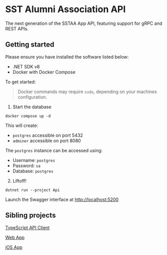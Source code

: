 # SST Alumni Association API

The next generation of the SSTAA App API, featuring support for gRPC and REST APIs.

## Getting started

Please ensure you have installed the software listed below:

* .NET SDK v8
* Docker with Docker Compose

To get started:

> Docker commands may require `sudo`, depending on your machines configuration.

1. Start the database

```shell
docker compose up -d
```

This will create:

* `postgres` accessible on port 5432
* `adminer` accessible on port 8080

The `postgres` instance can be accessed using:

* Username: `postgres`
* Password: `sa`
* Database: `postgres`

2. Liftoff!

```shell
dotnet run --project Api
```

Launch the Swagger interface at <http://localhost:5200>

## Sibling projects

[TypeScript API Client](https://github.com/sstalumniassociation/api-client-typescript)

[Web App](https://github.com/sstalumniassociation/web)

[iOS App](https://github.com/sstalumniassociation/ios)
